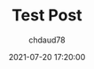 ---
layout: post
current: post
cover: assets/images/posts/css/css-Test3.jpg
navigation: True
title: Test Post
date: 2021-07-20 17:20:00
tags: [javascript]
class: post-template
subclass: 'post'
author: chdaud78
---